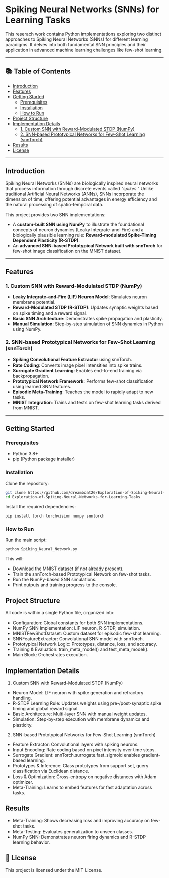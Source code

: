 # Spiking Neural Networks (SNNs) for Learning Tasks

This reserach work contains Python implementations exploring two distinct approaches to Spiking Neural Networks (SNNs) for different learning paradigms. It delves into both fundamental SNN principles and their application in advanced machine learning challenges like few-shot learning.

---

## 📚 Table of Contents

- [Introduction](#introduction)
- [Features](#features)
- [Getting Started](#getting-started)
  - [Prerequisites](#prerequisites)
  - [Installation](#installation)
  - [How to Run](#how-to-run)
- [Project Structure](#project-structure)
- [Implementation Details](#implementation-details)
  - [1. Custom SNN with Reward-Modulated STDP (NumPy)](#1-custom-snn-with-reward-modulated-stdp-numpy)
  - [2. SNN-based Prototypical Networks for Few-Shot Learning (snnTorch)](#2-snn-based-prototypical-networks-for-few-shot-learning-snntorch)
- [Results](#results)
- [License](#license)

---

## Introduction

Spiking Neural Networks (SNNs) are biologically inspired neural networks that process information through discrete events called _"spikes."_ Unlike traditional Artificial Neural Networks (ANNs), SNNs incorporate the dimension of time, offering potential advantages in energy efficiency and the natural processing of spatio-temporal data.

This project provides two SNN implementations:

- A **custom-built SNN using NumPy** to illustrate the foundational concepts of neuron dynamics (Leaky Integrate-and-Fire) and a biologically plausible learning rule: **Reward-modulated Spike-Timing Dependent Plasticity (R-STDP)**.
- An **advanced SNN-based Prototypical Network built with snnTorch** for few-shot image classification on the MNIST dataset.

---

## Features

### 1. Custom SNN with Reward-Modulated STDP (NumPy)

- **Leaky Integrate-and-Fire (LIF) Neuron Model**: Simulates neuron membrane potential.
- **Reward-Modulated STDP (R-STDP)**: Updates synaptic weights based on spike timing and a reward signal.
- **Basic SNN Architecture**: Demonstrates spike propagation and plasticity.
- **Manual Simulation**: Step-by-step simulation of SNN dynamics in Python using NumPy.

### 2. SNN-based Prototypical Networks for Few-Shot Learning (snnTorch)

- **Spiking Convolutional Feature Extractor** using snnTorch.
- **Rate Coding**: Converts image pixel intensities into spike trains.
- **Surrogate Gradient Learning**: Enables end-to-end training via backpropagation.
- **Prototypical Network Framework**: Performs few-shot classification using learned SNN features.
- **Episodic Meta-Training**: Teaches the model to rapidly adapt to new tasks.
- **MNIST Integration**: Trains and tests on few-shot learning tasks derived from MNIST.

---

## Getting Started

### Prerequisites

- Python 3.8+
- pip (Python package installer)

### Installation

Clone the repository:

```bash
git clone https://github.com/dreamboat26/Exploration-of-Spiking-Neural-Networks-for-Learning-Tasks.git
cd Exploration-of-Spiking-Neural-Networks-for-Learning-Tasks
```
Install the required dependencies:
```bash
pip install torch torchvision numpy snntorch
```

### How to Run
Run the main script:
```bash
python Spiking_Neural_Network.py
```
This will:
- Download the MNIST dataset (if not already present).
- Train the snnTorch-based Prototypical Network on few-shot tasks.
- Run the NumPy-based SNN simulations.
- Print outputs and training progress to the console.

## Project Structure
All code is within a single Python file, organized into:
- Configuration: Global constants for both SNN implementations.
- NumPy SNN Implementation: LIF neuron, R-STDP, simulation.
- MNISTFewShotDataset: Custom dataset for episodic few-shot learning.
- SNNFeatureExtractor: Convolutional SNN model with snnTorch.
- Prototypical Network Logic: Prototypes, distance, loss, and accuracy.
- Training & Evaluation: train_meta_model() and test_meta_model().
- Main Block: Orchestrates execution.

## Implementation Details
1. Custom SNN with Reward-Modulated STDP (NumPy)
- Neuron Model: LIF neuron with spike generation and refractory handling.
- R-STDP Learning Rule: Updates weights using pre-/post-synaptic spike timing and global reward signal.
- Basic Architecture: Multi-layer SNN with manual weight updates.
- Simulation: Step-by-step execution with membrane dynamics and plasticity.

2. SNN-based Prototypical Networks for Few-Shot Learning (snnTorch)
- Feature Extractor: Convolutional layers with spiking neurons.
- Input Encoding: Rate coding based on pixel intensity over time steps.
- Surrogate Gradient: snnTorch.surrogate.fast_sigmoid enables gradient-based learning.
- Prototypes & Inference: Class prototypes from support set, query classification via Euclidean distance.
- Loss & Optimization: Cross-entropy on negative distances with Adam optimizer.
- Meta-Training: Learns to embed features for fast adaptation across tasks.

## Results
- Meta-Training: Shows decreasing loss and improving accuracy on few-shot tasks.
- Meta-Testing: Evaluates generalization to unseen classes.
- NumPy SNN: Demonstrates neuron firing dynamics and R-STDP learning behavior.

## 📄 License

This project is licensed under the MIT License.
